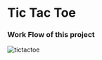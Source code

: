 <h1>Tic Tac Toe</h1>

<h3>Work Flow of this project</h3>

![tictactoe](https://github.com/Parth-Gupta05/tic-tac-toe/assets/144305438/044d54ef-7c59-405f-900a-77c23e4dcae7)

